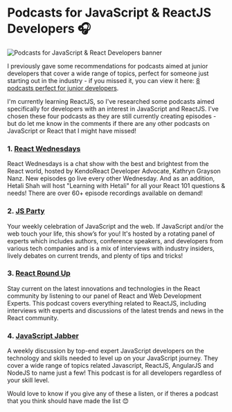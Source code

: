# Podcasts for JavaScript & ReactJS Developers 🎧

![Podcasts for JavaScript & React Developers banner](https://user-images.githubusercontent.com/92253071/233367405-472d498b-7dff-46f7-9683-3e38069dde7e.png)

I previously gave some recommendations for podcasts aimed at junior developers that cover a wide range of topics, perfect for someone just starting out in the industry - if you missed it, you can view it here: [8 podcasts perfect for junior developers](https://www.codu.co/articles/8-podcasts-perfect-for-junior-developers-390jsuhc).

I'm currently learning ReactJS, so I've researched some podcasts aimed specifically for developers with an interest in JavaScript and ReactJS. I've chosen these four podcasts as they are still currently creating episodes - but do let me know in the comments if there are any other podcasts on JavaScript or React that I might have missed!

### 1. [React Wednesdays](https://www.telerik.com/react-wednesdays)

React Wednesdays is a chat show with the best and brightest from the React world, hosted by KendoReact Developer Advocate, Kathryn Grayson Nanz. New episodes go live every other Wednesday. And as an addition, Hetali Shah will host "Learning with Hetali" for all your React 101 questions & needs! There are over 60+ episode recordings available on demand!


### 2. [JS Party](https://changelog.com/jsparty)

Your weekly celebration of JavaScript and the web. If JavaScript and/or the web touch your life, this show’s for you! It's hosted by a rotating panel of experts which includes authors, conference speakers, and developers from various tech companies and is a mix of interviews with industry insiders, lively debates on current trends, and plenty of tips and tricks!


### 3. [React Round Up](https://topenddevs.com/podcasts/react-round-up)

Stay current on the latest innovations and technologies in the React community by listening to our panel of React and Web Development Experts. This podcast covers everything related to ReactJS, including interviews with experts and discussions of the latest trends and news in the React community.


### 4. [JavaScript Jabber](https://topenddevs.com/podcasts/javascript-jabber)

A weekly discussion by top-end expert JavaScript developers on the technology and skills needed to level up on your JavaScript journey. They cover a wide range of topics related Javascript, ReactJS, AngularJS and NodeJS to name just a few! This podcast is for all developers regardless of your skill level.

Would love to know if you give any of these a listen, or if theres a podcast that you think should have made the list 😊
